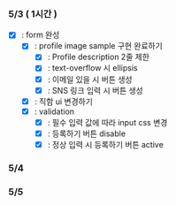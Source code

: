 ### 5/3 ( 1시간 )

- [x] : form 완성
  - [x] : profile image sample 구현 완료하기
    - [x] : Profile description 2줄 제한
    - [x] : text-overflow 시 ellipsis
    - [x] : 이메일 있을 시 버튼 생성
    - [x] : SNS 링크 입력 시 버튼 생성
  - [x] : 직함 ui 변경하기
  - [x] : validation
    - [x] : 필수 입력 값에 따라 input css 변경
    - [x] : 등록하기 버튼 disable
    - [x] : 정상 입력 시 등록하기 버튼 active

### 5/4

### 5/5
